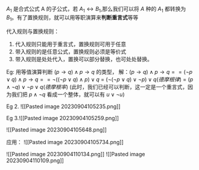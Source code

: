 
$A_{1}$ 是合式公式 A 的子公式，若 $A_{1}\leftrightarrow B_{1}$,那么我们可以将 $A$ 种的 $A_{1}$ 都转换为 $B_{1}$。有了置换规则，就可以用等职演算来**判断重言式**等等

代入规则与置换规则：
1. 代入规则只能用于重言式，置换规则可用于任意
2. 带入规则的是任意公式，置换规则必须是等价式
3. 带入规则是处处代入，置换可以部分替换，也可处处替换。

Eg: 用等值演算判断 $(p\to q)\land p\to q$ 的类型，
解：$(p\to q)\land p\to q==(\neg p\lor q)\land p\to q==\neg((\neg p\lor q)\land p)\lor q$ = $(\neg(\neg p\lor q)\lor\neg p)\lor q(德摩根律)$ = $(p\land \neg q)\lor \neg p\lor q(德摩根率)$ (此时，我们已经可以判断，这一定是一个重言式，因为我们把 $p\land \neg q$ 看成一个整体，就可以有 $u\lor\neg u$) 
 
Eg 2. ![[Pasted image 20230904105235.png]]

Eg 3.![[Pasted image 20230904105259.png]]

![[Pasted image 20230904105648.png]]

应用：
![[Pasted image 20230904105734.png]]

![[Pasted image 20230904110134.png]]
![[Pasted image 20230904110109.png]]

